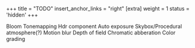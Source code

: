 +++
title = "TODO"
insert_anchor_links = "right"
[extra]
weight = 1
status = 'hidden'
+++

Bloom
Tonemapping
Hdr component
Auto exposure
Skybox/Procedural atmosphere(?)
Motion blur
Depth of field
Chromatic abberation
Color grading

